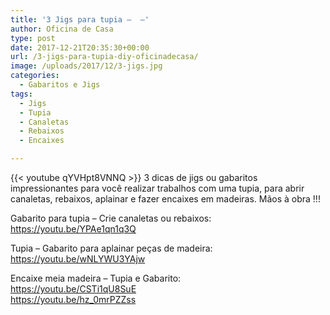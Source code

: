 ```yaml
---
title: '3 Jigs para tupia –  –'
author: Oficina de Casa
type: post
date: 2017-12-21T20:35:30+00:00
url: /3-jigs-para-tupia-diy-oficinadecasa/
image: /uploads/2017/12/3-jigs.jpg
categories:
  - Gabaritos e Jigs
tags:
  - Jigs
  - Tupia
  - Canaletas
  - Rebaixos
  - Encaixes

---
```

{{< youtube qYVHpt8VNNQ >}}
3 dicas de jigs ou gabaritos impressionantes para você realizar trabalhos com uma tupia, para abrir canaletas, rebaixos, aplainar e fazer encaixes em madeiras. Mãos à obra !!!

Gabarito para tupia &#8211; Crie canaletas ou rebaixos: <https://youtu.be/YPAe1qn1q3Q>

Tupia &#8211; Gabarito para aplainar peças de madeira:  
<https://youtu.be/wNLYWU3YAjw>

Encaixe meia madeira &#8211; Tupia e Gabarito:  
<https://youtu.be/CSTi1qU8SuE>  
<https://youtu.be/hz_0mrPZZss>
